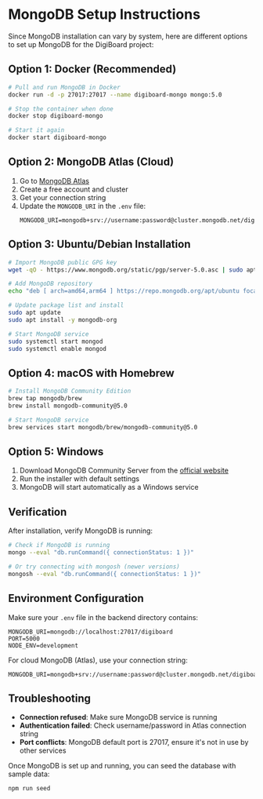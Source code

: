 # MongoDB Setup Instructions

Since MongoDB installation can vary by system, here are different options to set up MongoDB for the DigiBoard project:

## Option 1: Docker (Recommended)

```bash
# Pull and run MongoDB in Docker
docker run -d -p 27017:27017 --name digiboard-mongo mongo:5.0

# Stop the container when done
docker stop digiboard-mongo

# Start it again
docker start digiboard-mongo
```

## Option 2: MongoDB Atlas (Cloud)

1. Go to [MongoDB Atlas](https://www.mongodb.com/cloud/atlas)
2. Create a free account and cluster
3. Get your connection string
4. Update the `MONGODB_URI` in the `.env` file:
   ```
   MONGODB_URI=mongodb+srv://username:password@cluster.mongodb.net/digiboard
   ```

## Option 3: Ubuntu/Debian Installation

```bash
# Import MongoDB public GPG key
wget -qO - https://www.mongodb.org/static/pgp/server-5.0.asc | sudo apt-key add -

# Add MongoDB repository
echo "deb [ arch=amd64,arm64 ] https://repo.mongodb.org/apt/ubuntu focal/mongodb-org/5.0 multiverse" | sudo tee /etc/apt/sources.list.d/mongodb-org-5.0.list

# Update package list and install
sudo apt update
sudo apt install -y mongodb-org

# Start MongoDB service
sudo systemctl start mongod
sudo systemctl enable mongod
```

## Option 4: macOS with Homebrew

```bash
# Install MongoDB Community Edition
brew tap mongodb/brew
brew install mongodb-community@5.0

# Start MongoDB service
brew services start mongodb/brew/mongodb-community@5.0
```

## Option 5: Windows

1. Download MongoDB Community Server from the [official website](https://www.mongodb.com/try/download/community)
2. Run the installer with default settings
3. MongoDB will start automatically as a Windows service

## Verification

After installation, verify MongoDB is running:

```bash
# Check if MongoDB is running
mongo --eval "db.runCommand({ connectionStatus: 1 })"

# Or try connecting with mongosh (newer versions)
mongosh --eval "db.runCommand({ connectionStatus: 1 })"
```

## Environment Configuration

Make sure your `.env` file in the backend directory contains:

```
MONGODB_URI=mongodb://localhost:27017/digiboard
PORT=5000
NODE_ENV=development
```

For cloud MongoDB (Atlas), use your connection string:
```
MONGODB_URI=mongodb+srv://username:password@cluster.mongodb.net/digiboard
```

## Troubleshooting

- **Connection refused**: Make sure MongoDB service is running
- **Authentication failed**: Check username/password in Atlas connection string
- **Port conflicts**: MongoDB default port is 27017, ensure it's not in use by other services

Once MongoDB is set up and running, you can seed the database with sample data:

```bash
npm run seed
```
